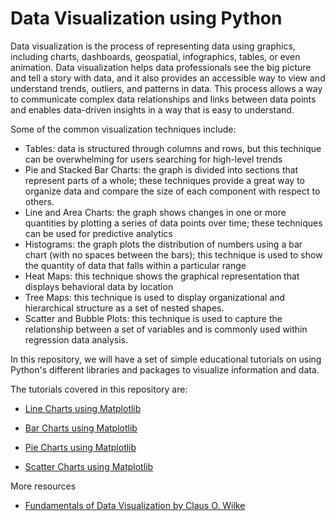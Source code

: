 # Data Visualization using Python

Data visualization is the process of representing data using graphics, including charts, dashboards, geospatial, infographics, tables, or even animation. Data visualization helps data professionals see the big picture and tell a story with data, and it also provides an accessible way to view and understand trends, outliers, and patterns in data. This process allows a way to communicate complex data relationships and links between data points and enables data-driven insights in a way that is easy to understand.


Some of the common visualization techniques include: 

+ Tables: data is structured through columns and rows, but this technique can be overwhelming for users searching for high-level trends
+ Pie and Stacked Bar Charts: the graph is divided into sections that represent parts of a whole; these techniques provide a great way to organize data and compare the size of each component with respect to others.
+ Line and Area Charts: the graph shows changes in one or more quantities by plotting a series of data points over time; these techniques can be used for predictive analytics
+ Histograms: the graph plots the distribution of numbers using a bar chart (with no spaces between the bars); this technique is used to show the quantity of data that falls within a particular range
+ Heat Maps: this technique shows the graphical representation that displays behavioral data by location
+ Tree Maps: this technique is used to display organizational and hierarchical structure as a set of nested shapes.
+ Scatter and Bubble Plots: this technique is used to capture the relationship between a set of variables and is commonly used within regression data analysis.

  
In this repository, we will have a set of simple educational tutorials on using Python's different libraries and packages to visualize information and data. 

The tutorials covered in this repository are:
+ [Line Charts using Matplotlib](https://github.com/AEEldin/LineChart-Matplotlib)

+ [Bar Charts using Matplotlib](https://github.com/AEEldin/BarChart-Matplotlib)
  
+ [Pie Charts using Matplotlib](https://github.com/AEEldin/PieChart-Matplotlib)

+ [Scatter Charts using Matplotlib](https://github.com/AEEldin/ScatterChart-Matplotlib)



More resources

+ [Fundamentals of Data Visualization by Claus O. Wilke](https://clauswilke.com/dataviz/)
